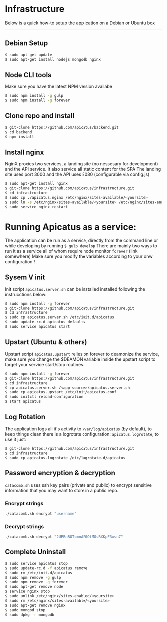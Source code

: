 Infrastructure
==============
Below is a quick how-to setup the application on a Debian or Ubuntu box 
****

## Debian Setup

```sh
$ sudo apt-get update
$ sudo apt-get install nodejs mongodb nginx
```

## Node CLI tools
Make sure you have the latest NPM version availabe

```sh
$ sudo npm install -g gulp
$ sudo npm install -g forever
```

## Clone repo and install

```sh
$ git-clone https://github.com/apicatus/backend.git
$ cd backend
$ npm install
```

## Install nginx
NginX proxies two services, a landing site (no nessesary for development) and the API service. It also service all static content for the SPA
The landing site uses port 3000 and the API uses 8080 (configurable via config.js)

```sh
$ sudo apt-get install nginx
$ git-clone https://github.com/apicatus/infrastructure.git
$ cd infrastructure
$ sudo cp ./apicatus.nginx /etc/nginx/sites-available/<yoursite>
$ sudo ln -s /etc/nginx/sites-available/<yoursite> /etc/nginx/sites-enabled/<yoursite>
$ sudo service nginx restart
```

# Running Apicatus as a service:
The application can be run as a service, directly from the command line or while developing by running `$ gulp develop`
There are mainly two ways to run it as a service all of whom require node monitor `forever` (link somewhere)
Make sure you modify the variables according to your onw configuration !

## Sysem V init
Init script `apicatus.server.sh` can be installed installed following the instrucctions below:

```sh
$ sudo npm install -g forever
$ git-clone https://github.com/apicatus/infrastructure.git
$ cd infrastructure
$ sudo cp apicatus.server.sh /etc/init.d/apicatus
$ sudo update-rc.d apicatus defaults
$ sudo service apicatus start
```

## Upstart (Ubuntu & others)
Upstart script `apicatus.upstart` relies on forever to deamonize the service, make sure you change the $DEAMON variable inside the upstart script to target your service start/stop routines.

```sh
$ sudo npm install -g forever
$ git-clone https://github.com/apicatus/infrastructure.git
$ cd infrastructure
$ cp apicatus.server.sh /<app-source>/apicatus.server.sh
$ sudo cp apicatus.upstart /etc/init/apicatus.conf
$ sudo initctl reload-configuration
$ start apicatus
```

## Log Rotation
The application logs all it's activity to `/var/log/apicatus` (by default), to keep things clean there is a logrotate configuration: `apicatus.logrotate`, to use it just:

```sh
$ git-clone https://github.com/apicatus/infrastructure.git
$ cd infrastructure
$ sudo cp apicatus.logrotate /etc/logrotate.d/apicatus
```
## Password encryption & decryption
`catacomb.sh` uses ssh key pairs (private and public) to encrypt sensitive information that you may want to store in a public repo.

### Encrypt strings
```sh
./catacomb.sh encrypt "username"
```
### Decrypt strings
```sh
./catacomb.sh decrypt "2UPBnROTcmnAF0OtMOsRXKpF3xsn7"
```

## Complete Uninstall

```sh
$ sudo service apicatus stop 
$ sudo update-rc.d -f apicatus remove
$ sudo rm /etc/init.d/apicatus
$ sudo npm remove -g gulp
$ sudo npm remove -g forever
$ sudo apt-get remove node
$ service nginx stop
$ sudo unlink /etc/nginx/sites-enabled/<yoursite>
$ sudo rm /etc/nginx/sites-available/<yoursite>
$ sudo apt-get remove nginx
$ sudo mongod stop
$ sudo dpkg -r mongodb
```
